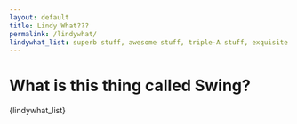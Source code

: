 ```yaml
---
layout: default
title: Lindy What???
permalink: /lindywhat/
lindywhat_list: superb stuff, awesome stuff, triple-A stuff, exquisite stuff
---
```


# What is this thing called Swing?

{lindywhat_list}
